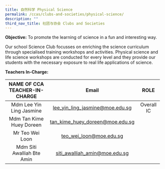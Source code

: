 ```yaml
---
title: 自然科学 Physical Science
permalink: /ccas/clubs-and-societies/physical-science/
description: ""
third_nav_title: 社团与协会 Clubs and Societies
---
```

**Objective:** To promote the learning of science in a fun and interesting way.

Our school Science Club focusses on enriching the science curriculum through specialised training workshops and activities. Physical science and life science workshops are conducted for every level and they provide our students with the necessary exposure to real life applications of science.

**Teachers In-Charge:**

| NAME OF CCA<br>TEACHER-IN-CHARGE |              Email              |    ROLE    |
|:--------------------------------:|:-------------------------------:|:----------:|
|     Mdm Lee Yin Ling Jasmine     | lee_yin_ling_jasmine@moe.edu.sg | Overall IC |
|     Mdm Tan Kime Huey Doreen     | tan_kime_huey_doreen@moe.edu.sg |            |
|          Mr Teo Wei Loon         |     teo_wei_loon@moe.edu.sg     |            |
|    Mdm Siti Awalliah Bte Amin    |  siti_awalliah_amin@moe.edu.sg  |            |

